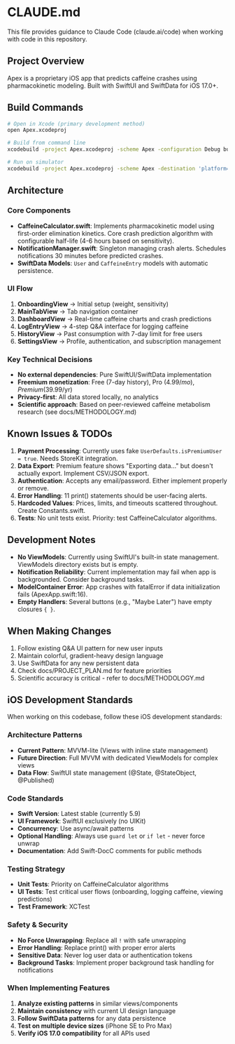 # CLAUDE.md

This file provides guidance to Claude Code (claude.ai/code) when working with code in this repository.

## Project Overview

Apex is a proprietary iOS app that predicts caffeine crashes using pharmacokinetic modeling. Built with SwiftUI and SwiftData for iOS 17.0+.

## Build Commands

```bash
# Open in Xcode (primary development method)
open Apex.xcodeproj

# Build from command line
xcodebuild -project Apex.xcodeproj -scheme Apex -configuration Debug build

# Run on simulator
xcodebuild -project Apex.xcodeproj -scheme Apex -destination 'platform=iOS Simulator,name=iPhone 15' build
```

## Architecture

### Core Components
- **CaffeineCalculator.swift**: Implements pharmacokinetic model using first-order elimination kinetics. Core crash prediction algorithm with configurable half-life (4-6 hours based on sensitivity).
- **NotificationManager.swift**: Singleton managing crash alerts. Schedules notifications 30 minutes before predicted crashes.
- **SwiftData Models**: `User` and `CaffeineEntry` models with automatic persistence.

### UI Flow
1. **OnboardingView** → Initial setup (weight, sensitivity)
2. **MainTabView** → Tab navigation container
3. **DashboardView** → Real-time caffeine charts and crash predictions
4. **LogEntryView** → 4-step Q&A interface for logging caffeine
5. **HistoryView** → Past consumption with 7-day limit for free users
6. **SettingsView** → Profile, authentication, and subscription management

### Key Technical Decisions
- **No external dependencies**: Pure SwiftUI/SwiftData implementation
- **Freemium monetization**: Free (7-day history), Pro ($4.99/mo), Premium ($39.99/yr)
- **Privacy-first**: All data stored locally, no analytics
- **Scientific approach**: Based on peer-reviewed caffeine metabolism research (see docs/METHODOLOGY.md)

## Known Issues & TODOs

1. **Payment Processing**: Currently uses fake `UserDefaults.isPremiumUser = true`. Needs StoreKit integration.
2. **Data Export**: Premium feature shows "Exporting data..." but doesn't actually export. Implement CSV/JSON export.
3. **Authentication**: Accepts any email/password. Either implement properly or remove.
4. **Error Handling**: 11 print() statements should be user-facing alerts.
5. **Hardcoded Values**: Prices, limits, and timeouts scattered throughout. Create Constants.swift.
6. **Tests**: No unit tests exist. Priority: test CaffeineCalculator algorithms.

## Development Notes

- **No ViewModels**: Currently using SwiftUI's built-in state management. ViewModels directory exists but is empty.
- **Notification Reliability**: Current implementation may fail when app is backgrounded. Consider background tasks.
- **ModelContainer Error**: App crashes with fatalError if data initialization fails (ApexApp.swift:16).
- **Empty Handlers**: Several buttons (e.g., "Maybe Later") have empty closures `{ }`.

## When Making Changes

1. Follow existing Q&A UI pattern for new user inputs
2. Maintain colorful, gradient-heavy design language
3. Use SwiftData for any new persistent data
4. Check docs/PROJECT_PLAN.md for feature priorities
5. Scientific accuracy is critical - refer to docs/METHODOLOGY.md

## iOS Development Standards

When working on this codebase, follow these iOS development standards:

### Architecture Patterns
- **Current Pattern**: MVVM-lite (Views with inline state management)
- **Future Direction**: Full MVVM with dedicated ViewModels for complex views
- **Data Flow**: SwiftUI state management (@State, @StateObject, @Published)

### Code Standards
- **Swift Version**: Latest stable (currently 5.9)
- **UI Framework**: SwiftUI exclusively (no UIKit)
- **Concurrency**: Use async/await patterns
- **Optional Handling**: Always use `guard let` or `if let` - never force unwrap
- **Documentation**: Add Swift-DocC comments for public methods

### Testing Strategy
- **Unit Tests**: Priority on CaffeineCalculator algorithms
- **UI Tests**: Test critical user flows (onboarding, logging caffeine, viewing predictions)
- **Test Framework**: XCTest

### Safety & Security
- **No Force Unwrapping**: Replace all `!` with safe unwrapping
- **Error Handling**: Replace print() with proper error alerts
- **Sensitive Data**: Never log user data or authentication tokens
- **Background Tasks**: Implement proper background task handling for notifications

### When Implementing Features
1. **Analyze existing patterns** in similar views/components
2. **Maintain consistency** with current UI design language
3. **Follow SwiftData patterns** for any data persistence
4. **Test on multiple device sizes** (iPhone SE to Pro Max)
5. **Verify iOS 17.0 compatibility** for all APIs used